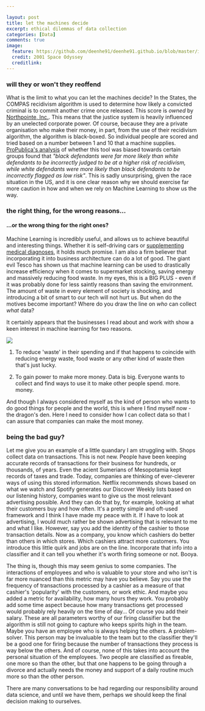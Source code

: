 ```yaml
---

layout: post
title: let the machines decide
excerpt: ethical dilemmas of data collection
categories: [Data]
comments: true
image:
  feature: https://github.com/deenhe91/deenhe91.github.io/blob/master/images/2001.jpg?raw=true
  credit: 2001 Space Odyssey
  creditlink: 
---
```


### will they or won't they reoffend

What is the limit to what you can let the machines decide? In the States, the COMPAS recidivism algorithm is used to determine how likely a convicted criminal is to commit another crime once released. This score is _owned_ by [Northpointe, Inc.](http://www.northpointeinc.com/). This means that the justice system is heavily influenced by an unelected corporate power. Of course, because they are a private organisation who make their money, in part, from the use of their recidivism algorithm, the algorithm is black-boxed. So individual people are scored and tried based on a number between 1 and 10 that a machine supplies. [ProPublica's analysis](https://www.propublica.org/article/how-we-analyzed-the-compas-recidivism-algorithm) of whether this tool was biased towards certain groups found that _"black defendants were far more likely than white defendants to be incorrectly judged to be at a higher risk of recidivism, while white defendants were more likely than black defendants to be incorrectly flagged as low risk"_. This is sadly unsurprising, given the race situation in the US, and it is one clear reason why we should exercise far more caution in how and when we rely on Machine Learning to show us the way.

### the right thing, for the wrong reasons...

#### ...or the wrong thing for the right ones?

Machine Learning is incredibly useful, and allows us to achieve beautiful and interesting things. Whether it is self-driving cars or [supplementing medical diagnoses](http://www.theatlantic.com/health/archive/2016/08/could-artificial-intelligence-improve-psychiatry/496964/?single_page=true), it holds much promise. I am also a firm believer that incorporating it into business architecture can do a lot of good. The giant evil Tesco has shown us that machine learning can be used to drastically increase efficiency when it comes to supermarket stocking, saving energy and massively reducing food waste. In my eyes, this is a BIG PLUS - even if it was probably done for less saintly reasons than saving the environment. The amount of waste in every element of society is shocking, and introducing a bit of smart to our tech will not hurt us. But when do the motives become important? Where do you draw the line on _who_ can collect _what_ data?

It certainly appears that the businesses I read about and work with show a keen interest in machine learning for two reasons.

![](https://github.com/deenhe91/deenhe91.github.io/blob/master/images/tap-tycoon-cheats.jpg?raw=true)

1. To reduce 'waste' in their spending and if that happens to coincide with reducing energy waste, food waste or any other kind of waste then that's just lucky. 

2. To gain power to make more money. Data is big. Everyone wants to collect and find ways to use it to make other people spend. more. money. 

And though I always considered myself as the kind of person who wants to do good things for people and the world, this is where I find myself now - the dragon's den. Here I need to consider how I can collect data so that I can assure that companies can make the most money. 

### being the bad guy?

Let me give you an example of a little quandary I am struggling with. Shops collect data on transactions. This is not new. People have been keeping accurate records of transactions for their business for hundreds, or thousands, of years. Even the acient Sumerians of Mesopotamia kept records of taxes and trade. Today, companies are thinking of ever-cleverer ways of using this stored information. Netflix recommends shows based on what we watch and Spotify generates our Discover Weekly lists based on our listening history, companies want to give us the most relevant advertising possible. And they can do that by, for example, looking at what their customers buy and how often. It's a pretty simple and oft-used framework and I think I have made my peace with it. If I have to look at advertising, I would much rather be shown advertising that is relevant to me and what I like. However, say you add the identity of the cashier to those transaction details. Now as a company, you know which cashiers do better than others in which stores. Which cashiers attract more customers. You introduce this little quirk and jobs are on the line. Incorporate that info into a classifier and it can tell you whether it's worth firing someone or not. Booya. 

The thing is, though this may seem genius to some companies. The interactions of employees and who is valuable to your store and who isn't is far more nuanced than this metric may have you believe. Say you use the frequency of transactions processed by a cashier as a measure of that cashier's 'popularity' with the customers, or work ethic. And maybe you added a metric for availability, how many hours they work. You probably add some time aspect because how many transactions get processed would probably rely heavily on the time of day... Of course you add their salary. These are all parameters worthy of our firing classifier but the algorithm is still not going to capture who keeps spirits high in the team. Maybe you have an employee who is always helping the others. A problem-solver. This person may be invaluable to the team but to the classifier they'll be a good one for firing because the number of transactions they process is way below the others. And of course, none of this takes into account the personal situation of the employees. Two people are classified as fireable, one more so than the other, but that one happens to be going through a divorce and actually needs the money and support of a daily routine much more so than the other person. 

There are many conversations to be had regarding our responsibility around data science, and until we have them, perhaps we should keep the final decision making to ourselves. 




